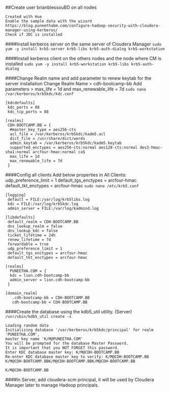 ##Create user brianblessouBD on all nodes
```
Created with Hue
Enable the sample data with the wizard
https://blog.puneethabm.com/configure-hadoop-security-with-cloudera-manager-using-kerberos/
Check if JDC is installed

```

####Install kerberos server on the same server of Cloudera Manager
`sudo yum -y install krb5-server krb5-libs krb5-auth-dialog krb5-workstation`

####Install kerberos client on the others nodes and the node where CM is installed
`sudo yum -y install krb5-workstation krb5-libs krb5-auth-dialog`

####Change Realm name and add parameter to renew keytab for the server installation
Change Realm Name > cdh-bootcamp-bb
Add parameters > max_life = 1d and max_renewable_life = 7d
`sudo nano /var/kerberos/krb5kdc/kdc.conf`

```
[kdcdefaults]
 kdc_ports = 88
 kdc_tcp_ports = 88

[realms]
 CDH-BOOTCAMP.BB = {
  #master_key_type = aes256-cts
  acl_file = /var/kerberos/krb5kdc/kadm5.acl
  dict_file = /usr/share/dict/words
  admin_keytab = /var/kerberos/krb5kdc/kadm5.keytab
  supported_enctypes = aes256-cts:normal aes128-cts:normal des3-hmac-sha1:normal arcfour-hmac:normal ca$
  max_life = 1d
  max_renewable_life = 7d
 }
```

####Config all clients
Add below properties in All Clients:
udp_preference_limit = 1
default_tgs_enctypes = arcfour-hmac
default_tkt_enctypes = arcfour-hmac
`sudo nano /etc/krb5.conf`

```
[logging]
 default = FILE:/var/log/krb5libs.log
 kdc = FILE:/var/log/krb5kdc.log
 admin_server = FILE:/var/log/kadmind.log

[libdefaults]
 default_realm = CDH-BOOTCAMP.BB
 dns_lookup_realm = false
 dns_lookup_kdc = false
 ticket_lifetime = 24h
 renew_lifetime = 7d
 forwardable = true
 udp_preference_limit = 1
 default_tgs_enctypes = arcfour-hmac
 default_tkt_enctypes = arcfour-hmac 

[realms] 
  PUNEETHA.COM = {
  kdc = lion.cdh-bootcamp-bb
  admin_server = lion.cdh-bootcamp-bb
 }

[domain_realm]
   .cdh-bootcamp-bb = CDH-BOOTCAMP.BB
   cdh-bootcamp-bb = CDH-BOOTCAMP.BB
```

####Create the database using the kdb5_util utility. (Server)
`/usr/sbin/kdb5_util create -s`
```
Loading random data
Initializing database '/var/kerberos/krb5kdc/principal' for realm 'PUNEETHA.COM',
master key name 'K/M@PUNEETHA.COM'
You will be prompted for the database Master Password.
It is important that you NOT FORGET this password.
Enter KDC database master key: K/M@CDH-BOOTCAMP.BB
Re-enter KDC database master key to verify: K/M@CDH-BOOTCAMP.BB
K/M@CDH-BOOTCAMP.BBK/M@CDH-BOOTCAMP.BBK/M@CDH-BOOTCAMP.BB

K/M@CDH-BOOTCAMP.BB
```

####In Server, add cloudera-scm principal, it will be used by Cloudera Manager later to manage Hadoop principals.





